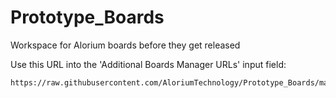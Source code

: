 # Prototype_Boards
Workspace for Alorium boards before they get released

Use this URL into the 'Additional Boards Manager URLs' input field:

	https://raw.githubusercontent.com/AloriumTechnology/Prototype_Boards/master/package_aloriumtech_proto_index.json

